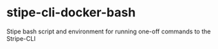 # stipe-cli-docker-bash
Stipe bash script and environment for running one-off commands to the Stripe-CLI
